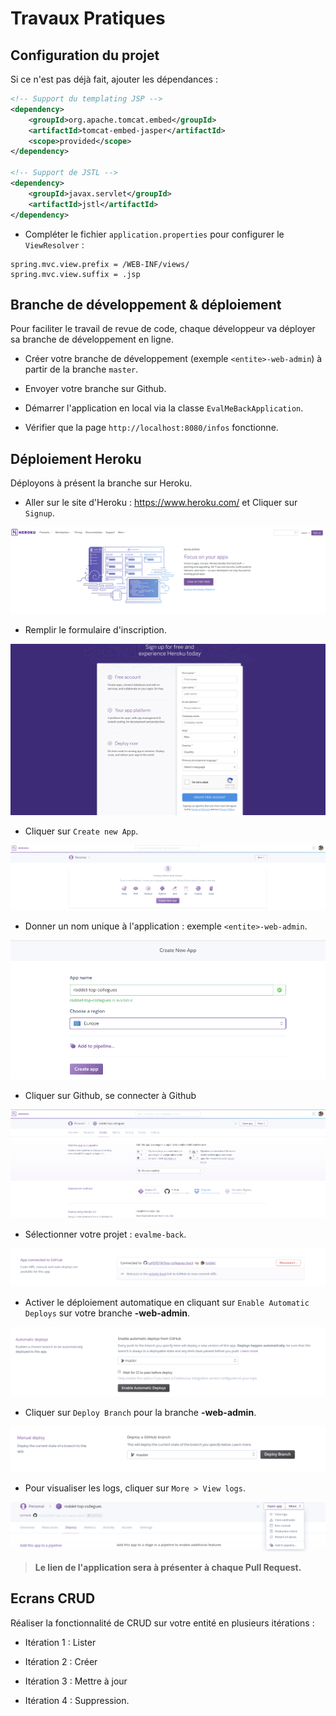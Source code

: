 # Travaux Pratiques

## Configuration du projet

Si ce n'est pas déjà fait, ajouter les dépendances :

```xml
<!-- Support du templating JSP -->
<dependency>
    <groupId>org.apache.tomcat.embed</groupId>
    <artifactId>tomcat-embed-jasper</artifactId>
    <scope>provided</scope>
</dependency>

<!-- Support de JSTL -->
<dependency>
    <groupId>javax.servlet</groupId>
    <artifactId>jstl</artifactId>
</dependency>
```

* Compléter le fichier `application.properties` pour configurer le `ViewResolver` :

```properties
spring.mvc.view.prefix = /WEB-INF/views/
spring.mvc.view.suffix = .jsp
```

## Branche de développement & déploiement

Pour faciliter le travail de revue de code, chaque développeur va déployer sa branche de développement en ligne.

* Créer votre branche de développement (exemple `<entite>-web-admin`) à partir de la branche `master`.

* Envoyer votre branche sur Github.

* Démarrer l'application en local via la classe `EvalMeBackApplication`.

* Vérifier que la page `http://localhost:8080/infos` fonctionne.


## Déploiement Heroku

Déployons à présent la branche sur Heroku.

* Aller sur le site d'Heroku : https://www.heroku.com/ et Cliquer sur `Signup`.

![](images/heroku-1.png)

* Remplir le formulaire d'inscription.

![](images/heroku-2.png)

* Cliquer sur `Create new App`.

![](images/heroku-3.png)

* Donner un nom unique à l'application : exemple `<entite>-web-admin`.

![](images/heroku-4.png)

* Cliquer sur Github, se connecter à Github

![](images/heroku-5.png)

* Sélectionner votre projet : `evalme-back`.

![](images/heroku-6.png)

* Activer le déploiement automatique en cliquant sur `Enable Automatic Deploys` sur votre branche **<entite>-web-admin**.

![](images/heroku-7.png) 

* Cliquer sur `Deploy Branch` pour la branche **<entite>-web-admin**.

![](images/heroku-8.png)

* Pour visualiser les logs, cliquer sur `More > View logs`.

![](images/heroku-10.png)

> **Le lien de l'application sera à présenter à chaque Pull Request.**


## Ecrans CRUD

Réaliser la fonctionnalité de CRUD sur votre entité en plusieurs itérations :

* Itération 1 : Lister

* Itération 2 : Créer

* Itération 3 : Mettre à jour

* Itération 4 : Suppression.